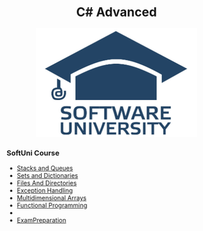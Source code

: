 <h1 align="center">C# Advanced</h1>
<p align="center"><img src="softuniLogo.PNG" alt="SoftUni Logo" width="370" height="250"></p>

<h3>SoftUni Course</h3>


<ul>
	<li><a href="https://github.com/Gandjurov/CSharp-Advanced/tree/master/01.%20Stacks%20and%20Queues">Stacks and Queues</a></li>
	<li><a href="https://github.com/Gandjurov/CSharp-Advanced/tree/master/02.%20Sets/Sets"> Sets and Dictionaries </a></li>
	<li><a href=" "> Files And Directories </a></li>
	<li><a href=" "> Exception Handling </a></li>
	<li><a href=" "> Multidimensional Arrays </a></li>
	<li><a href=" "> Functional Programming </a></li>
	<li><a href=" ">  </a></li>
	<li><a href=" "> ExamPreparation </a></li>
</ul>